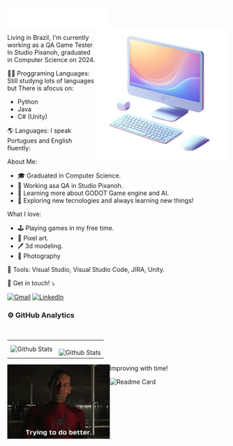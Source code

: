 <img src="files\header_en.svg" align="center">

<img src="files\image.png" alt="ilustração de um computador" width="300px" align="right">

<p align="left">
    Living in Brazil, I'm currently working as a QA Game Tester In Studio Pixanoh, graduated in Computer Science on 2024.
</p>

<p align="left">
👨‍💻 Proggraming Languages: Still studyng lots of languages but There is afocus on:

- Python
- Java
- C# (Unity)
</p>

<p align="left">
   🌎 Languages: I speak Portugues and English fluently:
</p>

<p align="left">
About Me:

- 🎓 Graduated in Computer Science.
- 💼 Working asa QA in Studio Pixanoh.
- 🌱 Learning more about GODOT Game engine and AI.
- 🤔 Exploring new tecnologies and always learning new things!


<p>
What I love:

- 🕹️ Playing games in my free time.
- 👾 Pixel art.
- 🖊️ 3d modeling.
- 📸 Photography
</p>

<p align="left">
  💼 Tools: Visual Studio, Visual Studio Code, JIRA, Unity.
</p>

<p align="left">
  💌 Get in touch! ⤵️
</p>
<p align="left">
  <a href="mailto:diogovanzosabec@gmail.com" title="Gmail">
  <img src="https://img.shields.io/badge/Gmail-D14836?style=for-the-badge&logo=gmail&logoColor=white
  " alt="Gmail"/></a>
  <a href="https://linkedin.com/in/diogo-sabec/" title="LinkedIn">
  <img src="https://img.shields.io/badge/LinkedIn-0077B5?style=for-the-badge&logo=linkedin&logoColor=white
  " alt="LinkedIn"/></a>
</p>


### ⚙️ GitHub Analytics
<table>
  <tr>
    <td>
      <img
        src="https://github-readme-stats.vercel.app/api/top-langs/?username=diogosabec&theme=tokyonight&hide_border=false&include_all_commits=true&count_private=true&layout=compact"
        alt="Github Stats"
      />
    </td>
    <td>
      <br />
      <img
        src="https://github-readme-streak-stats.herokuapp.com/?user=diogosabec&theme=tokyonight&hide_border=false"
        alt="Github Stats"
      />
    </td>
      <br />
  </tr>
</table>


<img src="files\no-way-home-spider-man-no-way-home.gif" height="170px" align="left" margin='10px'>

<p> Improving with time! </p>


  <img src="https://github-readme-stats.vercel.app/api?username=diogosabec&theme=tokyonight" width="300" alt="Readme Card">
  </a>


